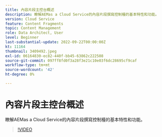 ```yaml
---
title: 內容片段主控台概述
description: 瞭解AEMas a Cloud Service的內容片段撰寫控制檯的基本特性和功能。
version: Cloud Service
feature: Content Fragments
topic: Content Management
role: Data Architect, User
level: Beginner
last-substantial-update: 2022-09-22T00:00:00Z
kt: 11164
thumbnail: 3409492.jpeg
exl-id: 06164830-ec82-440f-bb45-63862c222508
source-git-commit: 097ff8fd0f3a28f3e21c10e03f6dc28695cf9caf
workflow-type: tm+mt
source-wordcount: '42'
ht-degree: 0%

---
```


# 內容片段主控台概述

瞭解AEMas a Cloud Service的內容片段撰寫控制檯的基本特性和功能。

>[!VIDEO](https://video.tv.adobe.com/v/3409492?quality=12&learn=on)
